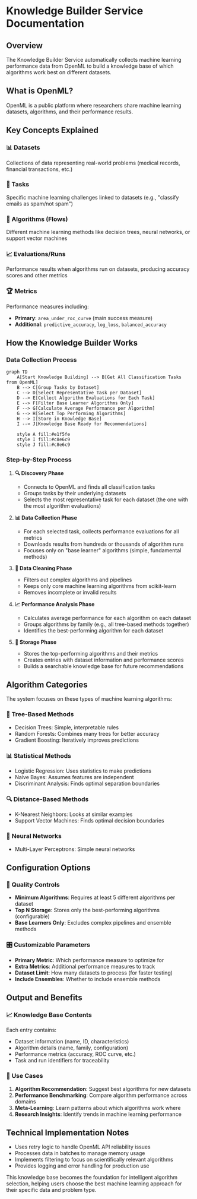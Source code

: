 # Knowledge Builder Service Documentation

## Overview

The Knowledge Builder Service automatically collects machine learning performance data from OpenML to build a knowledge base of which algorithms work best on different datasets.

## What is OpenML?

OpenML is a public platform where researchers share machine learning datasets, algorithms, and their performance results.

## Key Concepts Explained

### 📊 Datasets
Collections of data representing real-world problems (medical records, financial transactions, etc.)

### 🎯 Tasks
Specific machine learning challenges linked to datasets (e.g., "classify emails as spam/not spam")

### 🤖 Algorithms (Flows)
Different machine learning methods like decision trees, neural networks, or support vector machines

### 📈 Evaluations/Runs
Performance results when algorithms run on datasets, producing accuracy scores and other metrics

### 🏆 Metrics
Performance measures including:
- **Primary**: `area_under_roc_curve` (main success measure)
- **Additional**: `predictive_accuracy`, `log_loss`, `balanced_accuracy`

## How the Knowledge Builder Works

### Data Collection Process

```mermaid
graph TD
    A[Start Knowledge Building] --> B[Get All Classification Tasks from OpenML]
    B --> C[Group Tasks by Dataset]
    C --> D[Select Representative Task per Dataset]
    D --> E[Collect Algorithm Evaluations for Each Task]
    E --> F[Filter Base Learner Algorithms Only]
    F --> G[Calculate Average Performance per Algorithm]
    G --> H[Select Top Performing Algorithms]
    H --> I[Store in Knowledge Base]
    I --> J[Knowledge Base Ready for Recommendations]

    style A fill:#e1f5fe
    style I fill:#c8e6c9
    style J fill:#c8e6c9
```

### Step-by-Step Process

1. **🔍 Discovery Phase**
   - Connects to OpenML and finds all classification tasks
   - Groups tasks by their underlying datasets
   - Selects the most representative task for each dataset (the one with the most algorithm evaluations)

2. **📊 Data Collection Phase**
   - For each selected task, collects performance evaluations for all metrics
   - Downloads results from hundreds or thousands of algorithm runs
   - Focuses only on "base learner" algorithms (simple, fundamental methods)

3. **🧹 Data Cleaning Phase**
   - Filters out complex algorithms and pipelines
   - Keeps only core machine learning algorithms from scikit-learn
   - Removes incomplete or invalid results

4. **📈 Performance Analysis Phase**
   - Calculates average performance for each algorithm on each dataset
   - Groups algorithms by family (e.g., all tree-based methods together)
   - Identifies the best-performing algorithm for each dataset

5. **💾 Storage Phase**
   - Stores the top-performing algorithms and their metrics
   - Creates entries with dataset information and performance scores
   - Builds a searchable knowledge base for future recommendations

## Algorithm Categories

The system focuses on these types of machine learning algorithms:

### 🌳 **Tree-Based Methods**
- Decision Trees: Simple, interpretable rules
- Random Forests: Combines many trees for better accuracy
- Gradient Boosting: Iteratively improves predictions

### 📊 **Statistical Methods**  
- Logistic Regression: Uses statistics to make predictions
- Naive Bayes: Assumes features are independent
- Discriminant Analysis: Finds optimal separation boundaries

### 🔍 **Distance-Based Methods**
- K-Nearest Neighbors: Looks at similar examples
- Support Vector Machines: Finds optimal decision boundaries

### 🧠 **Neural Networks**
- Multi-Layer Perceptrons: Simple neural networks

## Configuration Options

### 📏 **Quality Controls**
- **Minimum Algorithms**: Requires at least 5 different algorithms per dataset
- **Top N Storage**: Stores only the best-performing algorithms (configurable)
- **Base Learners Only**: Excludes complex pipelines and ensemble methods

### 🎛️ **Customizable Parameters**
- **Primary Metric**: Which performance measure to optimize for
- **Extra Metrics**: Additional performance measures to track
- **Dataset Limit**: How many datasets to process (for faster testing)
- **Include Ensembles**: Whether to include ensemble methods

## Output and Benefits

### 📈 **Knowledge Base Contents**
Each entry contains:
- Dataset information (name, ID, characteristics)
- Algorithm details (name, family, configuration)
- Performance metrics (accuracy, ROC curve, etc.)
- Task and run identifiers for traceability

### 🎯 **Use Cases**
1. **Algorithm Recommendation**: Suggest best algorithms for new datasets
2. **Performance Benchmarking**: Compare algorithm performance across domains
3. **Meta-Learning**: Learn patterns about which algorithms work where
4. **Research Insights**: Identify trends in machine learning performance

## Technical Implementation Notes

- Uses retry logic to handle OpenML API reliability issues
- Processes data in batches to manage memory usage
- Implements filtering to focus on scientifically relevant algorithms
- Provides logging and error handling for production use

This knowledge base becomes the foundation for intelligent algorithm selection, helping users choose the best machine learning approach for their specific data and problem type.
